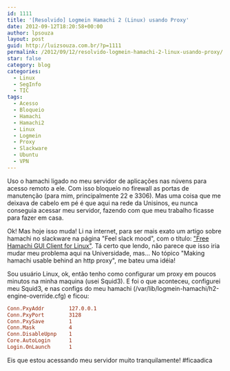 ```yaml
---
id: 1111
title: '[Resolvido] Logmein Hamachi 2 (Linux) usando Proxy'
date: 2012-09-12T18:20:58+00:00
author: lpsouza
layout: post
guid: http://luizsouza.com.br/?p=1111
permalink: /2012/09/12/resolvido-logmein-hamachi-2-linux-usando-proxy/
star: false
category: blog
categories:
  - Linux
  - SegInfo
  - TIC
tags:
  - Acesso
  - Bloqueio
  - Hamachi
  - Hamachi2
  - Linux
  - Logmein
  - Proxy
  - Slackware
  - Ubuntu
  - VPN
---
```

Uso o hamachi ligado no meu servidor de aplicações nas núvens para acesso remoto a ele. Com isso bloqueio no firewall as portas de manutenção (para mim, principalmente 22 e 3306). Mas uma coisa que me deixava de cabelo em pé é que aqui na rede da Unisinos, eu nunca conseguia acessar meu servidor, fazendo com que meu trabalho ficasse para fazer em casa.

Ok! Mas hoje isso muda! Li na internet, para ser mais exato um artigo sobre hamachi no slackware na página "Feel slack mood", com o título: ["Free Hamachi GUI Client for Linux"](http://nitrogl.blogspot.com.br/2012/04/free-hamachi-gui-client-for-linux.html). Tá certo que lendo, não parece que isso iria mudar meu problema aqui na Universidade, mas... No tópico "Making hamachi usable behind an http proxy", me bateu uma idéia!

Sou usuário Linux, ok, então tenho como configurar um proxy em poucos minutos na minha maquina (usei Squid3). E foi o que aconteceu, configurei meu Squid3, e nas configs do meu hamachi (/var/lib/logmein-hamachi/h2-engine-override.cfg) e ficou:

```ini
Conn.PxyAddr        127.0.0.1
Conn.PxyPort        3128
Conn.PxySave        1
Conn.Mask           4
Conn.DisableUpnp    1
Core.AutoLogin      1
Login.OnLaunch      1
```

Eis que estou acessando meu servidor muito tranquilamente! #ficaadica

